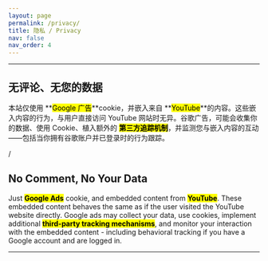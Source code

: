 ```yaml
---
layout: page
permalink: /privacy/
title: 隐私 / Privacy
nav: false
nav_order: 4
---
```


---

## 无评论、无您的数据

本站仅使用 **<mark>Google 广告</mark>**cookie，并嵌入来自 **<mark>YouTube</mark>**的内容。这些嵌入内容的行为，与用户直接访问 YouTube 网站时无异。谷歌广告，可能会收集你的数据、使用 Cookie、植入额外的 **<mark>第三方追踪机制</mark>**，并监测您与嵌入内容的互动——包括当你拥有谷歌账户并已登录时的行为跟踪。

/

## No Comment, No Your Data

Just **<mark>Google Ads</mark>** cookie, and embedded content from **<mark>YouTube</mark>**. These embedded content behaves the same as if the user visited the YouTube website directly. Google ads may collect your data, use cookies, implement additional **<mark>third-party tracking mechanisms</mark>**, and monitor your interaction with the embedded content - including behavioral tracking if you have a Google account and are logged in.

---
